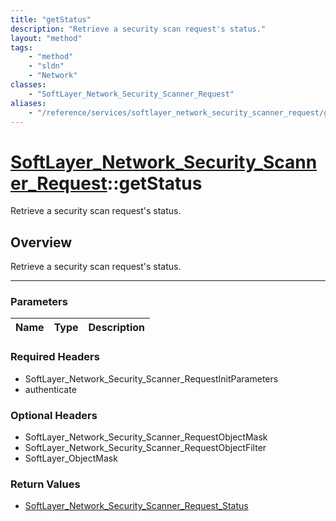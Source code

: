 ```yaml
---
title: "getStatus"
description: "Retrieve a security scan request's status."
layout: "method"
tags:
    - "method"
    - "sldn"
    - "Network"
classes:
    - "SoftLayer_Network_Security_Scanner_Request"
aliases:
    - "/reference/services/softlayer_network_security_scanner_request/getStatus"
---
```

# [SoftLayer_Network_Security_Scanner_Request](/reference/services/SoftLayer_Network_Security_Scanner_Request)::getStatus

Retrieve a security scan request's status.


## Overview 
Retrieve a security scan request's status.

-----

### Parameters 
|Name | Type | Description |
| --- | --- | --- |


### Required Headers
* SoftLayer_Network_Security_Scanner_RequestInitParameters
* authenticate


### Optional Headers
* SoftLayer_Network_Security_Scanner_RequestObjectMask
* SoftLayer_Network_Security_Scanner_RequestObjectFilter
* SoftLayer_ObjectMask

### Return Values
* <a href='/reference/datatypes/SoftLayer_Network_Security_Scanner_Request_Status'>SoftLayer_Network_Security_Scanner_Request_Status </a>




